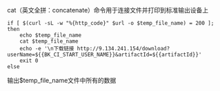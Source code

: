 cat（英文全拼：concatenate）命令用于连接文件并打印到标准输出设备上

```shell
if [ $(curl -sL -w "%{http_code}" $url -o $temp_file_name) = 200 ]; then
    echo $temp_file_name    
    cat $temp_file_name
    echo -e '\n下载链接 http://9.134.241.154/download?userName=${{BK_CI_START_USER_NAME}}&artifactId=${{artifactId}}'
    exit 0
else
```



输出$temp_file_name文件中所有的数据